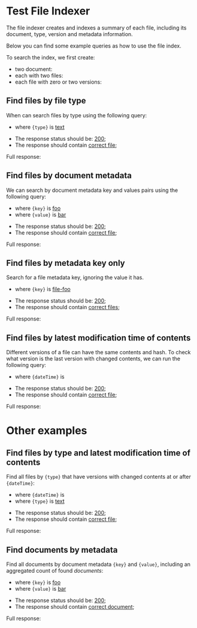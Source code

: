 # Test File Indexer

The file indexer creates and indexes a summary of each file, including its document, type, version and metadata information.

Below you can find some example queries as how to use the file index.

[ ](- "#docIds=createDocuments()")
[ ](- "#fileIds=createFiles()")
[ ](- "#versionIds=createVersions()")

To search the index, we first create: 

 - two document: [ ](- "c:echo=#docIds")
 - each with two files: [ ](- "c:echo=#fileIds")
 - each file with zero or two versions: [ ](- "c:echo=#versionIds")

## Find files by file type
When can search files by type using the following query:

[ ](- "ext:embed=getEsQuerySearchByFileType()")

 - where `{type}` is [text](- "#fileType")

[ ](- "#result=searchEsQuerySearchByFileType(#fileType)")

 - The response status should be: [200](- "?=#result.status");
 - The response should contain [correct file](- "?=#result.found");

Full response:
[ ](- "ext:embed=#result.body")

## Find files by document metadata
We can search by document metadata key and values pairs using the following query:

[ ](- "ext:embed=getEsQuerySearchByDocMetadata()")

 - where `{key}` is [foo](- "#docMetaKey")
 - where `{value}` is [bar](- "#docMetaValue")

[ ](- "#result=searchEsQuerySearchByDocMetadata(#docMetaKey, #docMetaValue)")

 - The response status should be: [200](- "?=#result.status");
 - The response should contain [correct file](- "?=#result.found");

Full response:
[ ](- "ext:embed=#result.body")



## Find files by metadata key only

Search for a file metadata key, ignoring the value it has.

[ ](- "ext:embed=getEsQuerySearchByFileMetadataKey()")

 - where `{key}` is [file-foo](- "#fileMetaKey")

[ ](- "#result=searchEsQuerySearchByFileMetadataKey(#fileMetaKey)")

 - The response status should be: [200](- "?=#result.status");
 - The response should contain [correct files](- "?=#result.found");

Full response:
[ ](- "ext:embed=#result.body")

## Find files by latest modification time of contents
Different versions of a file can have the same contents and hash.
To check what version is the last version with changed contents, we can run the following query:

[ ](- "ext:embed=getEsQuerySearchByContentsLastModified()")

 - where `{dateTime}` is [ ](- "c:echo=getDateTime()")

[ ](- "#result=searchEsQuerySearchByContentsLastModified()")

 - The response status should be: [200](- "?=#result.status");
 - The response should contain [correct file](- "?=#result.found");

Full response:
[ ](- "ext:embed=#result.body")

# Other examples

## Find files by type and latest modification time of contents

Find all files by `{type}` that have versions with changed contents at or after `{dateTime}`:

[ ](- "ext:embed=getEsQuerySearchByFileTypeAndContentsLastModified()")

 - where `{dateTime}` is [ ](- "c:echo=getDateTime()")
 - where `{type}` is [text](- "#type")

[ ](- "#result=searchEsQuerySearchByFileTypeAndContentsLastModified(#type)")

 - The response status should be: [200](- "?=#result.status");
 - The response should contain [correct file](- "?=#result.found");

Full response:
[ ](- "ext:embed=#result.body")


## Find documents by metadata

Find all documents by document metadata `{key}` and `{value}`, including an aggregated count of found _documents_:

[ ](- "ext:embed=getEsQuerySearchDocsByMetadata()")

 - where `{key}` is [foo](- "#docMetaKey")
 - where `{value}` is [bar](- "#docMetaValue")

[ ](- "#result=searchEsQueryDocsByMetadata(#docMetaKey, #docMetaValue)")

 - The response status should be: [200](- "?=#result.status");
 - The response should contain [correct document](- "?=#result.found");

Full response:
[ ](- "ext:embed=#result.body")
